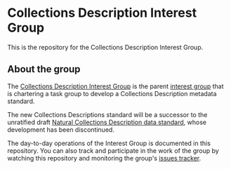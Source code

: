 # Collections Description Interest Group

This is the repository for the Collections Description Interest Group.

## About the group

The [Collections Description Interest Group](https://www.tdwg.org/community/cd/) is the parent [interest group](https://www.tdwg.org/about/process/) that is chartering a task group to develop a Collections Description metadata standard.

The new Collections Descriptions standard will be a successor to the unratified draft [Natural Collections Description data standard](https://github.com/tdwg/ncd/tree/master/NCD-v090_TDWG), whose development has been discontinued.

The day-to-day operations of the Interest Group is documented in this repository. You can also track and participate in the work of the group by watching this repository and monitoring the group's [issues tracker](https://github.com/tdwg/cd/issues).  
